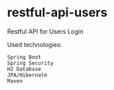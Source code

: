 # restful-api-users
Restful API for Users Login

Used technologies:

	Spring Boot
	Spring Security
	H2 Database
	JPA/Hibernate
	Maven
